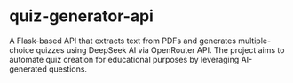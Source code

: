 # quiz-generator-api
A Flask-based API that extracts text from PDFs and generates multiple-choice quizzes using DeepSeek AI via OpenRouter API. The project aims to automate quiz creation for educational purposes by leveraging AI-generated questions.
